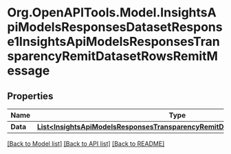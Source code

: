 # Org.OpenAPITools.Model.InsightsApiModelsResponsesDatasetResponse1InsightsApiModelsResponsesTransparencyRemitDatasetRowsRemitMessage

## Properties

Name | Type | Description | Notes
------------ | ------------- | ------------- | -------------
**Data** | [**List&lt;InsightsApiModelsResponsesTransparencyRemitDatasetRowsRemitMessage&gt;**](InsightsApiModelsResponsesTransparencyRemitDatasetRowsRemitMessage.md) |  | [optional] 

[[Back to Model list]](../README.md#documentation-for-models) [[Back to API list]](../README.md#documentation-for-api-endpoints) [[Back to README]](../README.md)

